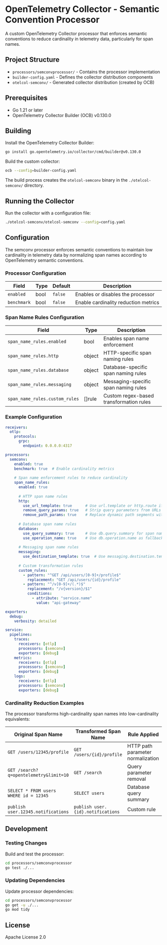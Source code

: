 # OpenTelemetry Collector - Semantic Convention Processor

A custom OpenTelemetry Collector processor that enforces semantic conventions to reduce cardinality in telemetry data, particularly for span names.

## Project Structure

- `processors/semconvprocessor/` - Contains the processor implementation
- `builder-config.yaml` - Defines the collector distribution components
- `otelcol-semconv/` - Generated collector distribution (created by OCB)

## Prerequisites

- Go 1.21 or later
- OpenTelemetry Collector Builder (OCB) v0.130.0

## Building

Install the OpenTelemetry Collector Builder:
```bash
go install go.opentelemetry.io/collector/cmd/builder@v0.130.0
```

Build the custom collector:
```bash
ocb --config=builder-config.yaml
```

The build process creates the `otelcol-semconv` binary in the `./otelcol-semconv/` directory.

## Running the Collector

Run the collector with a configuration file:
```bash
./otelcol-semconv/otelcol-semconv --config=config.yaml
```

## Configuration

The semconv processor enforces semantic conventions to maintain low cardinality in telemetry data by normalizing span names according to OpenTelemetry semantic conventions.

### Processor Configuration

| Field | Type | Default | Description |
|-------|------|---------|-------------|
| `enabled` | bool | `false` | Enables or disables the processor |
| `benchmark` | bool | `false` | Enable cardinality reduction metrics |

### Span Name Rules Configuration

| Field | Type | Description |
|-------|------|-------------|
| `span_name_rules.enabled` | bool | Enables span name enforcement |
| `span_name_rules.http` | object | HTTP-specific span naming rules |
| `span_name_rules.database` | object | Database-specific span naming rules |
| `span_name_rules.messaging` | object | Messaging-specific span naming rules |
| `span_name_rules.custom_rules` | []rule | Custom regex-based transformation rules |

### Example Configuration

```yaml
receivers:
  otlp:
    protocols:
      grpc:
        endpoint: 0.0.0.0:4317

processors:
  semconv:
    enabled: true
    benchmark: true  # Enable cardinality metrics
    
    # Span name enforcement rules to reduce cardinality
    span_name_rules:
      enabled: true
      
      # HTTP span name rules
      http:
        use_url_template: true      # Use url.template or http.route if available
        remove_query_params: true   # Strip query parameters from URLs
        remove_path_params: true    # Replace dynamic path segments with placeholders
      
      # Database span name rules  
      database:
        use_query_summary: true     # Use db.query.summary for span names
        use_operation_name: true    # Use db.operation.name as fallback
      
      # Messaging span name rules
      messaging:
        use_destination_template: true  # Use messaging.destination.template
      
      # Custom transformation rules
      custom_rules:
        - pattern: "^GET /api/users/[0-9]+/profile$"
          replacement: "GET /api/users/{id}/profile"
        - pattern: "^/v[0-9]+/(.*)$"
          replacement: "/v{version}/$1"
          conditions:
            - attribute: "service.name"
              value: "api-gateway"

exporters:
  debug:
    verbosity: detailed

service:
  pipelines:
    traces:
      receivers: [otlp]
      processors: [semconv]
      exporters: [debug]
    metrics:
      receivers: [otlp]
      processors: [semconv]
      exporters: [debug]
    logs:
      receivers: [otlp]
      processors: [semconv]
      exporters: [debug]
```

### Cardinality Reduction Examples

The processor transforms high-cardinality span names into low-cardinality equivalents:

| Original Span Name | Transformed Span Name | Rule Applied |
|--------------------|----------------------|---------------|
| `GET /users/12345/profile` | `GET /users/{id}/profile` | HTTP path parameter normalization |
| `GET /search?q=opentelemetry&limit=10` | `GET /search` | Query parameter removal |
| `SELECT * FROM users WHERE id = 12345` | `SELECT users` | Database query summary |
| `publish user.12345.notifications` | `publish user.{id}.notifications` | Custom rule |

## Development

### Testing Changes

Build and test the processor:
```bash
cd processors/semconvprocessor
go test ./...
```

### Updating Dependencies

Update processor dependencies:
```bash
cd processors/semconvprocessor
go get -u ./...
go mod tidy
```

## License

Apache License 2.0